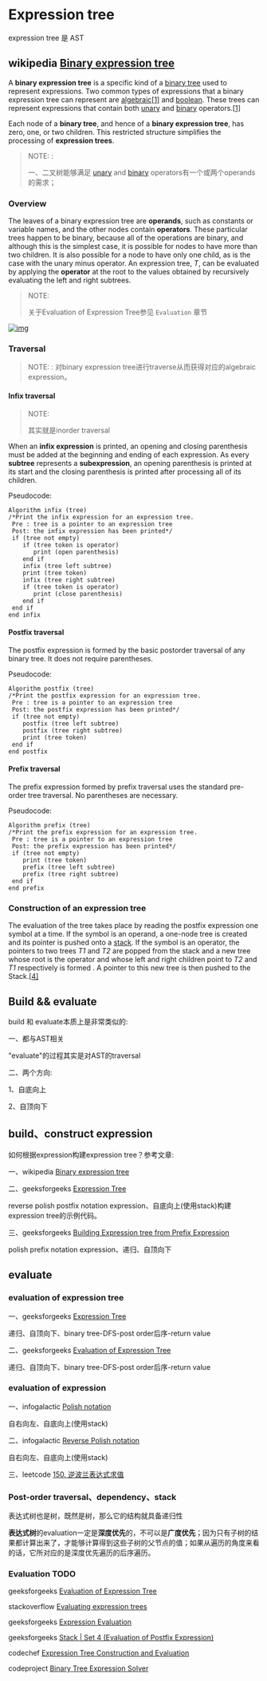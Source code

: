 # Expression tree

expression tree 是 AST

## wikipedia [Binary expression tree](https://en.wikipedia.org/wiki/Binary_expression_tree)

A **binary expression tree** is a specific kind of a [binary tree](https://en.wikipedia.org/wiki/Binary_tree) used to represent expressions. Two common types of expressions that a binary expression tree can represent are [algebraic](https://en.wikipedia.org/wiki/Algebra)[[1\]](https://en.wikipedia.org/wiki/Binary_expression_tree#cite_note-brpreiss-1) and [boolean](https://en.wikipedia.org/wiki/Boolean_algebra). These trees can represent expressions that contain both [unary](https://en.wikipedia.org/wiki/Unary_operation) and [binary](https://en.wikipedia.org/wiki/Binary_function) operators.[[1\]](https://en.wikipedia.org/wiki/Binary_expression_tree#cite_note-brpreiss-1)

Each node of a **binary tree**, and hence of a **binary expression tree**, has zero, one, or two children. This restricted structure simplifies the processing of **expression trees**.

> NOTE: : 
>
> 一、二叉树能够满足 [unary](https://en.wikipedia.org/wiki/Unary_operation) and [binary](https://en.wikipedia.org/wiki/Binary_function) operators有一个或两个operands的需求；

### Overview

The leaves of a binary expression tree are **operands**, such as constants or variable names, and the other nodes contain **operators**. These particular trees happen to be binary, because all of the operations are binary, and although this is the simplest case, it is possible for nodes to have more than two children. It is also possible for a node to have only one child, as is the case with the unary minus operator. An expression tree, *T*, can be evaluated by applying the **operator** at the root to the values obtained by recursively evaluating the left and right subtrees.

> NOTE: 
>
> 关于Evaluation of Expression Tree参见 `Evaluation` 章节
>



[![img](https://upload.wikimedia.org/wikipedia/commons/thumb/9/98/Exp-tree-ex-11.svg/250px-Exp-tree-ex-11.svg.png)](https://en.wikipedia.org/wiki/File:Exp-tree-ex-11.svg)



### Traversal

> NOTE: : 对binary expression tree进行traverse从而获得对应的algebraic expression。



#### Infix traversal

> NOTE: 
>
> 其实就是inorder traversal

When an **infix expression** is printed, an opening and closing parenthesis must be added at the beginning and ending of each expression. As every **subtree** represents a **subexpression**, an opening parenthesis is printed at its start and the closing parenthesis is printed after processing all of its children. 

 Pseudocode: 

```pseudocode
Algorithm infix (tree)
/*Print the infix expression for an expression tree.
 Pre : tree is a pointer to an expression tree
 Post: the infix expression has been printed*/
 if (tree not empty)
    if (tree token is operator)
       print (open parenthesis)
    end if
    infix (tree left subtree)
    print (tree token)
    infix (tree right subtree)
    if (tree token is operator)
       print (close parenthesis)
    end if
 end if
end infix
```

#### Postfix traversal

The postfix expression is formed by the basic postorder traversal of any binary tree. It does not require parentheses.

Pseudocode:

```pseudocode
Algorithm postfix (tree)
/*Print the postfix expression for an expression tree.
 Pre : tree is a pointer to an expression tree
 Post: the postfix expression has been printed*/
 if (tree not empty)
    postfix (tree left subtree)
    postfix (tree right subtree)
    print (tree token)
 end if
end postfix
```

#### Prefix traversal

The prefix expression formed by prefix traversal uses the standard pre-order tree traversal. No parentheses are necessary.

Pseudocode:

```pseudocode
Algorithm prefix (tree)
/*Print the prefix expression for an expression tree.
 Pre : tree is a pointer to an expression tree
 Post: the prefix expression has been printed*/
 if (tree not empty)
    print (tree token)
    prefix (tree left subtree)
    prefix (tree right subtree)
 end if
end prefix
```

### Construction of an expression tree

The evaluation of the tree takes place by reading the postfix expression one symbol at a time. If the symbol is an operand, a one-node tree is created and its pointer is pushed onto a [stack](https://en.wikipedia.org/wiki/Stack_(abstract_data_type)). If the symbol is an operator, the pointers to two trees *T1* and *T2* are popped from the stack and a new tree whose root is the operator and whose left and right children point to *T2* and *T1* respectively is formed . A pointer to this new tree is then pushed to the Stack.[[4\]](https://en.wikipedia.org/wiki/Binary_expression_tree#cite_note-4) 



## Build && evaluate

build 和 evaluate本质上是非常类似的:

一、都与AST相关

"evaluate"的过程其实是对AST的traversal

二、两个方向:

1、自底向上

2、自顶向下

## build、construct expression

如何根据expression构建expression tree？参考文章:

一、wikipedia [Binary expression tree](https://en.wikipedia.org/wiki/Binary_expression_tree)

二、geeksforgeeks [Expression Tree](https://www.geeksforgeeks.org/expression-tree/)

reverse polish postfix notation expression、自底向上(使用stack)构建expression tree的示例代码。

三、geeksforgeeks [Building Expression tree from Prefix Expression](https://www.geeksforgeeks.org/building-expression-tree-from-prefix-expression/) 

polish prefix notation expression、递归、自顶向下

## evaluate

### evaluation of expression tree

一、geeksforgeeks [Expression Tree](https://www.geeksforgeeks.org/expression-tree/)

递归、自顶向下、binary tree-DFS-post order后序-return value

二、geeksforgeeks [Evaluation of Expression Tree](https://www.geeksforgeeks.org/evaluation-of-expression-tree/?ref=rp)

递归、自顶向下、binary tree-DFS-post order后序-return value

### evaluation of expression 

一、infogalactic [Polish notation](https://infogalactic.com/info/Polish_notation)

自右向左、自底向上(使用stack)

二、infogalactic [Reverse Polish notation](https://infogalactic.com/info/Reverse_Polish_notation)

自右向左、自底向上(使用stack)

三、leetcode [150. 逆波兰表达式求值](https://leetcode-cn.com/problems/evaluate-reverse-polish-notation/)



### Post-order traversal、dependency、stack

表达式树也是树，既然是树，那么它的结构就具备递归性

**表达式树**的evaluation一定是**深度优先**的，不可以是**广度优先**；因为只有子树的结果都计算出来了，才能够计算得到这些子树的父节点的值；如果从遍历的角度来看的话，它所对应的是深度优先遍历的后序遍历。

### Evaluation TODO

geeksforgeeks [Evaluation of Expression Tree](https://www.geeksforgeeks.org/evaluation-of-expression-tree/ )

stackoverflow [Evaluating expression trees](https://stackoverflow.com/questions/10769174/evaluating-expression-trees)

geeksforgeeks [Expression Evaluation](https://www.geeksforgeeks.org/expression-evaluation/)

geeksforgeeks [Stack | Set 4 (Evaluation of Postfix Expression)](https://www.geeksforgeeks.org/stack-set-4-evaluation-postfix-expression/)

codechef [Expression Tree Construction and Evaluation](https://www.codechef.com/problems/UCS616A1) 

codeproject [Binary Tree Expression Solver](https://www.codeproject.com/articles/10316/binary-tree-expression-solver)


